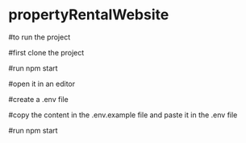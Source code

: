 # propertyRentalWebsite
#to run the project

#first clone the project

#run npm start

#open it in an editor

#create a .env file

#copy the content in the .env.example file and paste it in the .env file

#run npm start 
